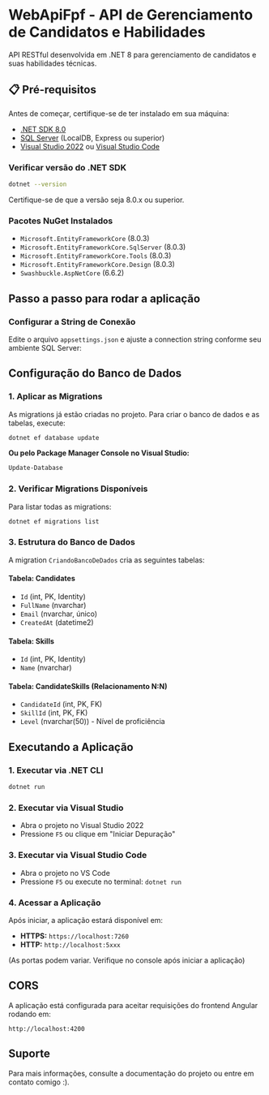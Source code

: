 # WebApiFpf - API de Gerenciamento de Candidatos e Habilidades

API RESTful desenvolvida em .NET 8 para gerenciamento de candidatos e suas habilidades técnicas.

## 📋 Pré-requisitos

Antes de começar, certifique-se de ter instalado em sua máquina:

- [.NET SDK 8.0](https://dotnet.microsoft.com/download/dotnet/8.0)
- [SQL Server](https://www.microsoft.com/pt-br/sql-server/sql-server-downloads) (LocalDB, Express ou superior)
- [Visual Studio 2022](https://visualstudio.microsoft.com/pt-br/) ou [Visual Studio Code](https://code.visualstudio.com/)

### Verificar versão do .NET SDK

```bash
dotnet --version
```
Certifique-se de que a versão seja 8.0.x ou superior.

### Pacotes NuGet Instalados

- `Microsoft.EntityFrameworkCore` (8.0.3)
- `Microsoft.EntityFrameworkCore.SqlServer` (8.0.3)
- `Microsoft.EntityFrameworkCore.Tools` (8.0.3)
- `Microsoft.EntityFrameworkCore.Design` (8.0.3)
- `Swashbuckle.AspNetCore` (6.6.2)

## Passo a passo para rodar a aplicação

### Configurar a String de Conexão

Edite o arquivo `appsettings.json` e ajuste a connection string conforme seu ambiente SQL Server:


## Configuração do Banco de Dados

### 1. Aplicar as Migrations

As migrations já estão criadas no projeto. Para criar o banco de dados e as tabelas, execute:

```bash
dotnet ef database update
```

**Ou pelo Package Manager Console no Visual Studio:**

```bash
Update-Database
```

### 2. Verificar Migrations Disponíveis

Para listar todas as migrations:

```bash
dotnet ef migrations list
```

### 3. Estrutura do Banco de Dados

A migration `CriandoBancoDeDados` cria as seguintes tabelas:

#### Tabela: Candidates
- `Id` (int, PK, Identity)
- `FullName` (nvarchar)
- `Email` (nvarchar, único)
- `CreatedAt` (datetime2)

#### Tabela: Skills
- `Id` (int, PK, Identity)
- `Name` (nvarchar)

#### Tabela: CandidateSkills (Relacionamento N:N)
- `CandidateId` (int, PK, FK)
- `SkillId` (int, PK, FK)
- `Level` (nvarchar(50)) - Nível de proficiência


##  Executando a Aplicação

### 1. Executar via .NET CLI

```bash
dotnet run
```

### 2. Executar via Visual Studio

- Abra o projeto no Visual Studio 2022
- Pressione `F5` ou clique em "Iniciar Depuração"

### 3. Executar via Visual Studio Code

- Abra o projeto no VS Code
- Pressione `F5` ou execute no terminal: `dotnet run`

### 4. Acessar a Aplicação

Após iniciar, a aplicação estará disponível em:

- **HTTPS:** `https://localhost:7260`
- **HTTP:** `http://localhost:5xxx`

(As portas podem variar. Verifique no console após iniciar a aplicação)

##  CORS

A aplicação está configurada para aceitar requisições do frontend Angular rodando em:

`http://localhost:4200` 

## Suporte

Para mais informações, consulte a documentação do projeto ou entre em contato comigo :).





